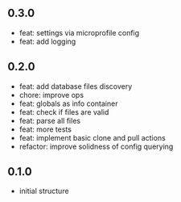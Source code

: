 <!--
Onur is free software: you can redistribute it and/or modify
it under the terms of the GNU General Public License as published by
the Free Software Foundation, either version 3 of the License, or
(at your option) any later version.

Onur is distributed in the hope that it will be useful,
but WITHOUT ANY WARRANTY; without even the implied warranty of
MERCHANTABILITY or FITNESS FOR A PARTICULAR PURPOSE.  See the
GNU General Public License for more details.

You should have received a copy of the GNU General Public License
along with Onur. If not, see <https://www.gnu.org/licenses/>.
-->

## 0.3.0

- feat: settings via microprofile config
- feat: add logging

## 0.2.0

- feat: add database files discovery
- chore: improve ops
- feat: globals as info container
- feat: check if files are valid
- feat: parse all files
- feat: more tests
- feat: implement basic clone and pull actions
- refactor: improve solidness of config querying

## 0.1.0

- initial structure
